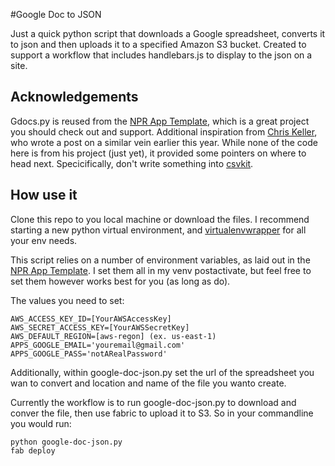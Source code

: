 #Google Doc to JSON

Just a quick python script that downloads a Google spreadsheet, converts it to json and then uploads it to a specified Amazon S3 bucket. Created to support a workflow that includes handlebars.js to display to the json on a site.

## Acknowledgements
Gdocs.py is reused from the [NPR App Template](https://github.com/nprapps/app-template), which is a great project you should check out and support. Additional inspiration from [Chris Keller](https://gist.github.com/chrislkeller/4700210), who wrote a post on a similar vein earlier this year. While none of the code here is from his project (just yet), it provided some pointers on where to head next. Specicifically, don't write something into [csvkit](https://github.com/onyxfish/csvkit).

## How use it
Clone this repo to you local machine or download the files. I recommend starting a new python virtual environment, and [virtualenvwrapper](https://virtualenvwrapper.readthedocs.org/en/latest/) for all your env needs.

This script relies on a number of environment variables, as laid out in the [NPR App Template](http://blog.apps.npr.org/2014/09/08/how-to-setup-the-npr-app-template-for-you-and-your-news-org.html). I set them all in my venv postactivate, but feel free to set them however works best for you (as long as do).

The values you need to set:
```
AWS_ACCESS_KEY_ID=[YourAWSAccessKey]
AWS_SECRET_ACCESS_KEY=[YourAWSSecretKey]
AWS_DEFAULT_REGION=[aws-regon] (ex. us-east-1)
APPS_GOOGLE_EMAIL='youremail@gmail.com'
APPS_GOOGLE_PASS='notARealPassword'
```

Additionally, within google-doc-json.py set the url of the spreadsheet you wan to convert and location and name of the file you wanto create.

Currently the workflow is to run google-doc-json.py to download and conver the file, then use fabric to upload it to S3. So in your commandline you would run:
```
python google-doc-json.py
fab deploy
```